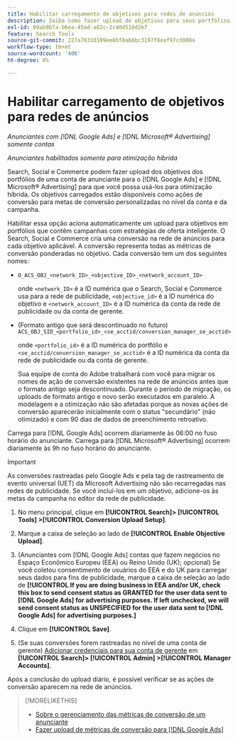 ```yaml
---
title: Habilitar carregamento de objetivos para redes de anúncios
description: Saiba como fazer upload de objetivos para seus portfólios híbridos no [!DNL Google Ads] e [!DNL Microsoft® Advertising].
exl-id: 09ab0b7a-b6ea-45ad-a82c-2c40d518d2e7
feature: Search Tools
source-git-commit: 227a78310199ee8bf8a66bc3197f8eaf97cd008a
workflow-type: tm+mt
source-wordcount: '406'
ht-degree: 0%

---
```


# Habilitar carregamento de objetivos para redes de anúncios

*Anunciantes com [!DNL Google Ads] e [!DNL Microsoft® Advertising] somente contas*

*Anunciantes habilitados somente para otimização híbrida*

Search, Social e Commerce podem fazer upload dos objetivos dos portfólios de uma conta de anunciante para o [!DNL Google Ads] e [!DNL Microsoft® Advertising] para que você possa usá-los para otimização híbrida. Os objetivos carregados estão disponíveis como ações de conversão para metas de conversão personalizadas no nível da conta e da campanha.

Habilitar essa opção aciona automaticamente um upload para objetivos em portfólios que contêm campanhas com estratégias de oferta inteligente. O Search, Social e Commerce cria uma conversão na rede de anúncios para cada objetivo aplicável. A conversão representa todas as métricas de conversão ponderadas no objetivo. Cada conversão tem um dos seguintes nomes:

* `O_ACS_OBJ_<network_ID>_<objective_ID>_<network_account_ID>`

  onde `<network_ID>` é a ID numérica que o Search, Social e Commerce usa para a rede de publicidade, `<objective_id>` é a ID numérica do objetivo e `<network_account_ID>` é a ID numérica da conta da rede de publicidade ou da conta de gerente.

* (Formato antigo que será descontinuado no futuro) `ACS_OBJ_SID_<portfolio_id>_<se_acctid/conversion_manager_se_acctid>`

  onde `<portfolio_id>` é a ID numérica do portfólio e `<se_acctid/conversion_manager_se_acctid>` é a ID numérica da conta da rede de publicidade ou da conta de gerente.

  Sua equipe de conta do Adobe trabalhará com você para migrar os nomes de ação de conversão existentes na rede de anúncios antes que o formato antigo seja descontinuado. Durante o período de migração, os uploads de formato antigo e novo serão executados em paralelo. A modelagem e a otimização não são afetadas porque as novas ações de conversão aparecerão inicialmente com o status &quot;secundário&quot; (não otimizado) e com 90 dias de dados de preenchimento retroativo.

Carrega para [!DNL Google Ads] ocorrem diariamente às 06:00 no fuso horário do anunciante. Carrega para [!DNL Microsoft® Advertising] ocorrem diariamente às 9h no fuso horário do anunciante.

>[!IMPORTANT]
>
>As conversões rastreadas pelo Google Ads e pela tag de rastreamento de evento universal (UET) da Microsoft Advertising não são recarregadas nas redes de publicidade. Se você incluí-los em um objetivo, adicione-os às metas da campanha no editor da rede de publicidade.

<!--
>[!IMPORTANT]
>
>Objectives for hybrid portfolios may include conversion goals from multiple ad networks and other types of conversion metrics. However, the individual campaigns in the portfolio can't include conversion goals that aren't included in the portfolio's objective; using additional conversion goals may impact portfolio performance.
-->

<!-- Can conversions from events triggered on other ad networks be included in the portfolio (and just be ignored)? -->

1. No menu principal, clique em **[!UICONTROL Search]> [!UICONTROL Tools] >[!UICONTROL Conversion Upload Setup]**.

1. Marque a caixa de seleção ao lado de **[!UICONTROL Enable Objective Upload]**.

1. (Anunciantes com [!DNL Google Ads] contas que fazem negócios no Espaço Econômico Europeu (EEA) ou Reino Unido (UK); opcional) Se você coletou consentimento de usuários do EEA e do UK para carregar seus dados para fins de publicidade, marque a caixa de seleção ao lado de **[!UICONTROL If you are doing business in EEA and/or UK, check this box to send consent status as GRANTED for the user data sent to [!DNL Google Ads] for advertising purposes. If left unchecked, we will send consent status as UNSPECIFIED for the user data sent to [!DNL Google Ads] for advertising purposes.]**

1. Clique em **[!UICONTROL Save]**.

1. (Se suas conversões forem rastreadas no nível de uma conta de gerente) [Adicionar credenciais para sua conta de gerente](/help/search-social-commerce/admin/manager-accounts.md) em **[!UICONTROL Search]> [!UICONTROL Admin] >[!UICONTROL Manager Accounts]**.

Após a conclusão do upload diário, é possível verificar se as ações de conversão aparecem na rede de anúncios.

>[!MORELIKETHIS]
>
>* [Sobre o gerenciamento das métricas de conversão de um anunciante](/help/search-social-commerce/admin/conversion-metrics/conversion-metric-about.md)
>* [Fazer upload de métricas de conversão para [!DNL Google Ads]](conversion-metrics-upload-to-google.md)
